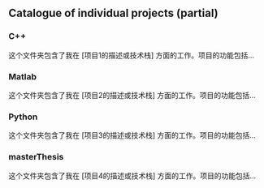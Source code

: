 
## Catalogue of individual projects (partial)

### C++
这个文件夹包含了我在 [项目1的描述或技术栈] 方面的工作。项目的功能包括...

### Matlab
这个文件夹包含了我在 [项目2的描述或技术栈] 方面的工作。项目的功能包括...

### Python
这个文件夹包含了我在 [项目3的描述或技术栈] 方面的工作。项目的功能包括...

### masterThesis
这个文件夹包含了我在 [项目4的描述或技术栈] 方面的工作。项目的功能包括...
